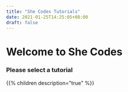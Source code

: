 ```yaml
---
title: "She Codes Tutorials"
date: 2021-01-25T14:25:05+08:00
draft: false
---
```


# Welcome to She Codes

### Please select a tutorial

{{% children description="true" %}}
